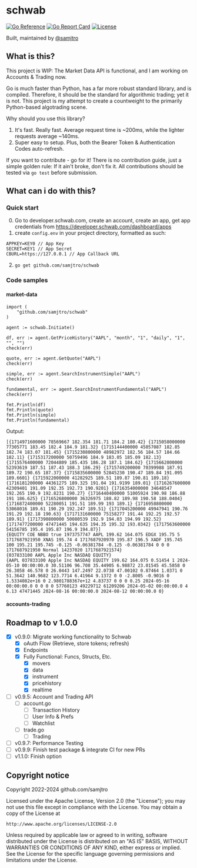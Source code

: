 # schwab
[![Go Reference](https://pkg.go.dev/badge/github.com/samjtro/schwab.svg)](https://pkg.go.dev/github.com/samjtro/schwab)
[![Go Report Card](https://goreportcard.com/badge/github.com/samjtro/schwab)](https://goreportcard.com/report/github.com/samjtro/schwab)
[![License](https://img.shields.io/badge/license-Apache2-brightgreen.svg)](LICENSE)

Built, maintained by [@samjtro](https://github.com/samjtro)

## What is this?

This project is WIP: The Market Data API is functional, and I am working on Accounts & Trading now.

Go is much faster than Python, has a far more robust standard library, and is compiled. Therefore, it should be the standard for algorithmic trading; yet it is not. This project is my attempt to create a countweight to the primarily Python-based algotrading scene.

Why should you use this library?

1. It's fast. Really fast. Average request time is ~200ms, while the lighter requests average ~140ms.
2. Super easy to setup. Plus, both the Bearer Token & Authentication Codes auto-refresh.

If you want to contribute - go for it! There is no contribution guide, just a simple golden rule: If it ain't broke, don't fix it. All contributions should be tested via `go test` before submission.

## What can i do with this?

### Quick start

0. Go to developer.schwab.com, create an account, create an app, get app credentials from https://developer.schwab.com/dashboard/apps
1. create `config.env` in your project directory, formatted as such:
```
APPKEY=KEY0 // App Key
SECRET=KEY1 // App Secret
CBURL=https://127.0.0.1 // App Callback URL
```
2. `go get github.com/samjtro/schwab`

### Code samples

#### market-data

```
import (
    "github.com/samjtro/schwab"
)

agent := schwab.Initiate()

df, err := agent.GetPriceHistory("AAPL", "month", "1", "daily", "1", "", "")
check(err)

quote, err := agent.GetQuote("AAPL")
check(err)

simple, err := agent.SearchInstrumentSimple("AAPL")
check(err)

fundamental, err := agent.SearchInstrumentFundamental("AAPL")
check(err)

fmt.Println(df)
fmt.Println(quote)
fmt.Println(simple)
fmt.Println(fundamental)
```

Output:

```
[{1714971600000 78569667 182.354 181.71 184.2 180.42} {1715058000000 77305771 183.45 182.4 184.9 181.32} {1715144400000 45057087 182.85 182.74 183.07 181.45} {1715230800000 48982972 182.56 184.57 184.66 182.11} {1715317200000 50759496 184.9 183.05 185.09 182.13} {1715576400000 72044809 185.435 186.28 187.1 184.62} {1715662800000 52393619 187.51 187.43 188.3 186.29} {1715749200000 70399988 187.91 189.72 190.65 187.37} {1715835600000 52845230 190.47 189.84 191.095 189.6601} {1715922000000 41282925 189.51 189.87 190.81 189.18} {1716181200000 44361275 189.325 191.04 191.9199 189.01} {1716267600000 42309401 191.09 192.35 192.73 190.9201} {1716354000000 34648547 192.265 190.9 192.8231 190.27} {1716440400000 51005924 190.98 186.88 191 186.625} {1716526800000 36326975 188.82 189.98 190.58 188.0404} {1716872400000 52280051 191.51 189.99 193 189.1} {1716958800000 53068016 189.61 190.29 192.247 189.51} {1717045200000 49947941 190.76 191.29 192.18 190.63} {1717131600000 75158277 191.44 192.25 192.57 189.91} {1717390800000 50080539 192.9 194.03 194.99 192.52} {1717477200000 47471445 194.635 194.35 195.32 193.0342} {1717563600000 54156785 195.4 195.87 196.9 194.87}]
{EQUITY COE NBBO true 1973757747 AAPL 199.62 164.075 EDGX 195.75 5 1717687921950 XNAS 195.74 4 1717687920970 195.87 196.5 XADF 195.745 100 195.21 195.745 -0.125 -0.06381784 -0.125 -0.06381784 0 0 0 1717687921950 Normal 14237020 1717687921574}
{037833100 AAPL Apple Inc NASDAQ EQUITY}
{AAPL 037833100 Apple Inc NASDAQ EQUITY 199.62 164.075 0.51454 1 2024-05-10 00:00:00.0 30.51106 96.708 35.44905 6.98872 23.01545 45.5858 0 26.3058 46.578 0 26.0443 147.2497 22.0738 47.00102 0.87464 1.0371 0 51.3642 140.9682 123.7714 6.41964 9.1372 0 0 -2.8005 -0.9016 0 1.5334082e+16 0 2.9801788367e+12 4.83737 0 0 0 0.25 2024-05-16 00:00:00.0 0 0 0 0 57760123 49229712 61209206 2024-05-02 00:00:00.0 4 6.13 47471445 2024-08-16 00:00:00.0 2024-08-12 00:00:00.0 0}
```

#### accounts-trading

## Roadmap to v 1.0.0

- [x] v0.9.0: Migrate working functionality to Schwab
    * [x] oAuth Flow (Retrieve, store tokens; refresh)
    * [x] Endpoints
    * [x] Fully Functional: Funcs, Structs, Etc.
        * [x] movers
        * [x] data
        * [x] instrument
        * [x] pricehistory
        * [x] realtime
- [ ] v0.9.5: Account and Trading API
    * [ ] account.go
        * [ ] Transaction History
        * [ ] User Info & Prefs
        * [ ] Watchlist
    * [ ] trade.go
        * [ ] Trading
- [ ] v0.9.7: Performance Testing
- [ ] v0.9.9: Finish test package & integrate CI for new PRs
- [ ] v1.1.0: Finish option

## Copyright notice

Copyright 2022-2024 github.com/samjtro

Licensed under the Apache License, Version 2.0 (the "License");
you may not use this file except in compliance with the License.
You may obtain a copy of the License at

    http://www.apache.org/licenses/LICENSE-2.0

Unless required by applicable law or agreed to in writing, software
distributed under the License is distributed on an "AS IS" BASIS,
WITHOUT WARRANTIES OR CONDITIONS OF ANY KIND, either express or implied.
See the License for the specific language governing permissions and
limitations under the License.
